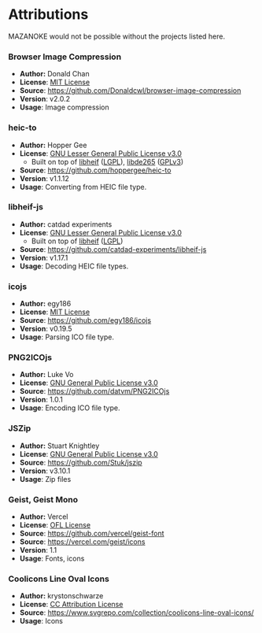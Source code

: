 # Attributions

MAZANOKE would not be possible without the projects listed here.

### Browser Image Compression 
- **Author:** Donald Chan
- **License**: [MIT License](https://github.com/Donaldcwl/browser-image-compression/blob/master/LICENSE)  
- **Source**: https://github.com/Donaldcwl/browser-image-compression
- **Version**: v2.0.2
- **Usage**: Image compression

### heic-to
- **Author:** Hopper Gee
- **License**: [GNU Lesser General Public License v3.0](https://www.npmjs.com/package/heic-to)
  - Built on top of [libheif](https://github.com/strukturag/libheif) ([LGPL](https://github.com/strukturag/libheif?tab=License-1-ov-file)), [libde265](https://github.com/strukturag/libde265) ([GPLv3](https://github.com/strukturag/libde265?tab=License-1-ov-file#readme))
- **Source**: https://github.com/hoppergee/heic-to
- **Version**: v1.1.12
- **Usage**: Converting from HEIC file type.

### libheif-js
- **Author:** catdad experiments 
- **License**: [GNU Lesser General Public License v3.0](https://github.com/catdad-experiments/libheif-js/blob/master/LICENSE)
  - Built on top of [libheif](https://github.com/strukturag/libheif) ([LGPL](https://github.com/strukturag/libheif?tab=License-1-ov-file))
- **Source**: https://github.com/catdad-experiments/libheif-js
- **Version**: v1.17.1
- **Usage**: Decoding HEIC file types.

### icojs
- **Author:** egy186
- **License**: [MIT License](https://github.com/egy186/icojs/blob/main/LICENSE)  
- **Source**: https://github.com/egy186/icojs
- **Version**: v0.19.5
- **Usage**: Parsing ICO file type.

### PNG2ICOjs
- **Author:** Luke Vo
- **License**: [GNU General Public License v3.0](https://github.com/datvm/PNG2ICOjs/blob/master/LICENSE)  
- **Source**: https://github.com/datvm/PNG2ICOjs
- **Version**: 1.0.1
- **Usage**: Encoding ICO file type.

### JSZip
- **Author:** Stuart Knightley
- **License**: [GNU General Public License v3.0](https://github.com/Stuk/jszip/blob/main/LICENSE.markdown)  
- **Source**: https://github.com/Stuk/jszip
- **Version**: v3.10.1
- **Usage**: Zip files

### Geist, Geist Mono
- **Author:** Vercel
- **License**: [OFL License](https://github.com/vercel/geist-font/blob/main/LICENSE.txt)  
- **Source**: https://github.com/vercel/geist-font
- **Source**: https://vercel.com/geist/icons
- **Version**: 1.1
- **Usage**: Fonts, icons

### Coolicons Line Oval Icons
- **Author:** krystonschwarze
- **License**: [CC Attribution License](https://www.svgrepo.com/page/licensing/#CC%20Attribution)  
- **Source**: https://www.svgrepo.com/collection/coolicons-line-oval-icons/
- **Usage**: Icons